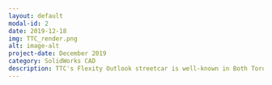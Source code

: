 ```yaml
---
layout: default
modal-id: 2
date: 2019-12-18
img: TTC_render.png
alt: image-alt
project-date: December 2019
category: SolidWorks CAD
description: TTC's Flexity Outlook streetcar is well-known in Both Toronto and Waterloo. To recreate this popular vehicle in SolidWorks, I took measurements of the ION light rail interior, then referenced images of Toronto's streetcar's exterior. This project took well over 25 hours due to the number of parts involved, but I enjoyed pushing the limits of my SolidWorks knowledge.
---
```

